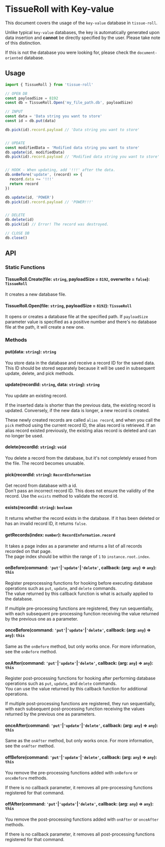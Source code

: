 # TissueRoll with Key-value

This document covers the usage of the `key-value` database in `tissue-roll`.

Unlike typical `key-value` databases, the key is automatically generated upon data insertion and **cannot** be directly specified by the user. Please take note of this distinction.

If this is not the database you were looking for, please check the `document-oriented` database.

## Usage

```typescript
import { TissueRoll } from 'tissue-roll'

// OPEN DB
const payloadSize = 8192
const db = TissueRoll.Open('my_file_path.db', payloadSize)

// INPUT
const data = 'Data string you want to store'
const id = db.put(data)

db.pick(id).record.payload // 'Data string you want to store'


// UPDATE
const modifiedData = 'Modified data string you want to store'
db.update(id, modifiedData)
db.pick(id).record.payload // 'Modified data string you want to store'


// HOOK - When updating, add '!!!' after the data.
db.onBefore('update', (record) => {
  record.data += '!!!'
  return record
})

db.update(id, 'POWER')
db.pick(id).record.payload // 'POWER!!!'


// DELETE
db.delete(id)
db.pick(id) // Error! The record was destroyed.

// CLOSE DB
db.close()
```
## API

### Static Functions

#### TissueRoll.Create(file: `string`, payloadSize = `8192`, overwrite = `false`): `TissueRoll`

It creates a new database file.

#### TissueRoll.Open(file: `string`, payloadSize = `8192`): `TissueRoll`

It opens or creates a database file at the specified path. If `payloadSize` parameter value is specified as a positive number and there's no database file at the path, it will create a new one.

### Methods

#### put(data: `string`): `string`

You store data in the database and receive a record ID for the saved data. This ID should be stored separately because it will be used in subsequent update, delete, and pick methods.

#### update(recordId: `string`, data: `string`): `string`

You update an existing record.

If the inserted data is shorter than the previous data, the existing record is updated.
Conversely, if the new data is longer, a new record is created.

These newly created records are called `alias record`, and when you call the `pick` method using the current record ID, the alias record is retrieved.
If an alias record existed previously, the existing alias record is deleted and can no longer be used.

#### delete(recordId: `string`): `void`

You delete a record from the database, but it's not completely erased from the file. The record becomes unusable.

#### pick(recordId: `string`): `RecordInformation`

Get record from database with a id.  
Don't pass an incorrect record ID. This does not ensure the validity of the record. Use the `exists` method to validate the record id.

#### exists(recordId: `string`): `boolean`

It returns whether the record exists in the database. If it has been deleted or has an invalid record ID, it returns `false`.

#### getRecords(index: `number`): `RecordInformation.record`

It takes a page index as a parameter and returns a list of all records recorded on that page.  
The page index should be within the range of `1` to `instance.root.index`.

#### onBefore(command: `'put'`|`'update'`|`'delete'`, callback: (arg: `any`) => `any`): `this`

Register preprocessing functions for hooking before executing database operations such as `put`, `update`, and `delete` commands.  
The value returned by this callback function is what is actually applied to the database.

If multiple pre-processing functions are registered, they run sequentially, with each subsequent pre-processing function receiving the value returned by the previous one as a parameter.

#### onceBefore(command: `'put'`|`'update'`|`'delete'`, callback: (arg: `any`) => `any`): `this`

Same as the `onBefore` method, but only works once. For more information, see the `onBefore` method.

#### onAfter(command: `'put'`|`'update'`|`'delete'`, callback: (arg: `any`) => `any`): `this`

Register post-processing functions for hooking after performing database operations such as `put`, `update`, and `delete` commands.  
You can use the value returned by this callback function for additional operations.

If multiple post-processing functions are registered, they run sequentially, with each subsequent post-processing function receiving the values returned by the previous one as parameters.

#### onceAfter(command: `'put'`|`'update'`|`'delete'`, callback: (arg: `any`) => `any`): `this`

Same as the `onAfter` method, but only works once. For more information, see the `onAfter` method.

#### offBefore(command: `'put'`|`'update'`|`'delete'`, callback: (arg: `any`) => `any`): `this`

You remove the pre-processing functions added with `onBefore` or `onceBefore` methods.  

If there is no callback parameter, it removes all pre-processing functions registered for that command.

#### offAfter(command: `'put'`|`'update'`|`'delete'`, callback: (arg: `any`) => `any`): `this`

You remove the post-processing functions added with `onAfter` or `onceAfter` methods.  

If there is no callback parameter, it removes all post-processing functions registered for that command.